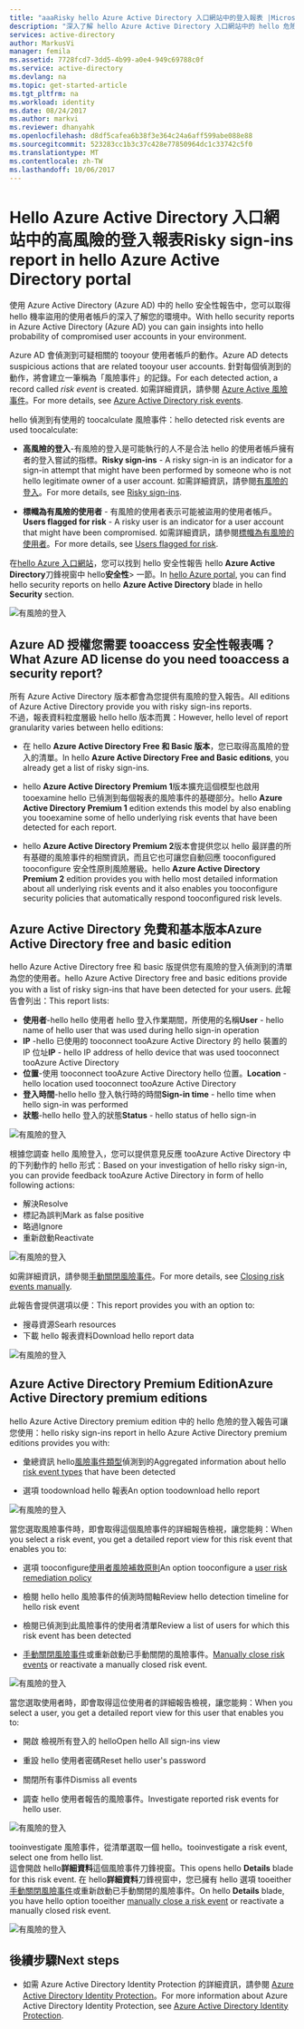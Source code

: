 ```yaml
---
title: "aaaRisky hello Azure Active Directory 入口網站中的登入報表 |Microsoft 文件"
description: "深入了解 hello Azure Active Directory 入口網站中的 hello 危險的登入報表"
services: active-directory
author: MarkusVi
manager: femila
ms.assetid: 7728fcd7-3dd5-4b99-a0e4-949c69788c0f
ms.service: active-directory
ms.devlang: na
ms.topic: get-started-article
ms.tgt_pltfrm: na
ms.workload: identity
ms.date: 08/24/2017
ms.author: markvi
ms.reviewer: dhanyahk
ms.openlocfilehash: d8df5cafea6b38f3e364c24a6aff599abe088e88
ms.sourcegitcommit: 523283cc1b3c37c428e77850964dc1c33742c5f0
ms.translationtype: MT
ms.contentlocale: zh-TW
ms.lasthandoff: 10/06/2017
---
```

# <a name="risky-sign-ins-report-in-hello-azure-active-directory-portal"></a><span data-ttu-id="2dcdb-103">Hello Azure Active Directory 入口網站中的高風險的登入報表</span><span class="sxs-lookup"><span data-stu-id="2dcdb-103">Risky sign-ins report in hello Azure Active Directory portal</span></span>

<span data-ttu-id="2dcdb-104">使用 Azure Active Directory (Azure AD) 中的 hello 安全性報告中，您可以取得 hello 機率盜用的使用者帳戶的深入了解您的環境中。</span><span class="sxs-lookup"><span data-stu-id="2dcdb-104">With hello security reports in Azure Active Directory (Azure AD) you can gain insights into hello probability of compromised user accounts in your environment.</span></span> 

<span data-ttu-id="2dcdb-105">Azure AD 會偵測到可疑相關的 tooyour 使用者帳戶的動作。</span><span class="sxs-lookup"><span data-stu-id="2dcdb-105">Azure AD detects suspicious actions that are related tooyour user accounts.</span></span> <span data-ttu-id="2dcdb-106">針對每個偵測到的動作，將會建立一筆稱為「風險事件」的記錄。</span><span class="sxs-lookup"><span data-stu-id="2dcdb-106">For each detected action, a record called *risk event* is created.</span></span> <span data-ttu-id="2dcdb-107">如需詳細資訊，請參閱 [Azure Active 風險事件](active-directory-identity-protection-risk-events.md)。</span><span class="sxs-lookup"><span data-stu-id="2dcdb-107">For more details, see [Azure Active Directory risk events](active-directory-identity-protection-risk-events.md).</span></span> 

<span data-ttu-id="2dcdb-108">hello 偵測到有使用的 toocalculate 風險事件：</span><span class="sxs-lookup"><span data-stu-id="2dcdb-108">hello detected risk events are used toocalculate:</span></span>

- <span data-ttu-id="2dcdb-109">**高風險的登入**-有風險的登入是可能執行的人不是合法 hello 的使用者帳戶擁有者的登入嘗試的指標。</span><span class="sxs-lookup"><span data-stu-id="2dcdb-109">**Risky sign-ins** - A risky sign-in is an indicator for a sign-in attempt that might have been performed by someone who is not hello legitimate owner of a user account.</span></span> <span data-ttu-id="2dcdb-110">如需詳細資訊，請參閱[有風險的登入](active-directory-identityprotection.md#risky-sign-ins)。</span><span class="sxs-lookup"><span data-stu-id="2dcdb-110">For more details, see [Risky sign-ins](active-directory-identityprotection.md#risky-sign-ins).</span></span> 

- <span data-ttu-id="2dcdb-111">**標幟為有風險的使用者** - 有風險的使用者表示可能被盜用的使用者帳戶。</span><span class="sxs-lookup"><span data-stu-id="2dcdb-111">**Users flagged for risk** - A risky user is an indicator for a user account that might have been compromised.</span></span> <span data-ttu-id="2dcdb-112">如需詳細資訊，請參閱[標幟為有風險的使用者](active-directory-identityprotection.md#users-flagged-for-risk)。</span><span class="sxs-lookup"><span data-stu-id="2dcdb-112">For more details, see [Users flagged for risk](active-directory-identityprotection.md#users-flagged-for-risk).</span></span>  

<span data-ttu-id="2dcdb-113">在[hello Azure 入口網站](https://portal.azure.com)，您可以找到 hello 安全性報告 hello **Azure Active Directory**刀鋒視窗中 hello**安全性**> 一節。</span><span class="sxs-lookup"><span data-stu-id="2dcdb-113">In [hello Azure portal](https://portal.azure.com), you can find hello security reports on hello **Azure Active Directory** blade in hello **Security** section.</span></span> 

![有風險的登入](./media/active-directory-reporting-security-risky-sign-ins/10.png)


## <a name="what-azure-ad-license-do-you-need-tooaccess-a-security-report"></a><span data-ttu-id="2dcdb-115">Azure AD 授權您需要 tooaccess 安全性報表嗎？</span><span class="sxs-lookup"><span data-stu-id="2dcdb-115">What Azure AD license do you need tooaccess a security report?</span></span>  

<span data-ttu-id="2dcdb-116">所有 Azure Active Directory 版本都會為您提供有風險的登入報告。</span><span class="sxs-lookup"><span data-stu-id="2dcdb-116">All editions of Azure Active Directory provide you with risky sign-ins reports.</span></span>  
<span data-ttu-id="2dcdb-117">不過，報表資料粒度層級 hello hello 版本而異：</span><span class="sxs-lookup"><span data-stu-id="2dcdb-117">However, hello level of report granularity varies between hello editions:</span></span> 

- <span data-ttu-id="2dcdb-118">在 hello **Azure Active Directory Free 和 Basic 版本**，您已取得高風險的登入的清單。</span><span class="sxs-lookup"><span data-stu-id="2dcdb-118">In hello **Azure Active Directory Free and Basic editions**, you already get a list of risky sign-ins.</span></span> 

- <span data-ttu-id="2dcdb-119">hello **Azure Active Directory Premium 1**版本擴充這個模型也啟用 tooexamine hello 已偵測到每個報表的風險事件的基礎部分。</span><span class="sxs-lookup"><span data-stu-id="2dcdb-119">hello **Azure Active Directory Premium 1** edition extends this model by also enabling you tooexamine some of hello underlying risk events that have been detected for each report.</span></span> 

- <span data-ttu-id="2dcdb-120">hello **Azure Active Directory Premium 2**版本會提供您以 hello 最詳盡的所有基礎的風險事件的相關資訊，而且它也可讓您自動回應 tooconfigured tooconfigure 安全性原則風險層級。</span><span class="sxs-lookup"><span data-stu-id="2dcdb-120">hello **Azure Active Directory Premium 2** edition provides you with hello most detailed information about all underlying risk events and it also enables you tooconfigure security policies that automatically respond tooconfigured risk levels.</span></span>



## <a name="azure-active-directory-free-and-basic-edition"></a><span data-ttu-id="2dcdb-121">Azure Active Directory 免費和基本版本</span><span class="sxs-lookup"><span data-stu-id="2dcdb-121">Azure Active Directory free and basic edition</span></span>

<span data-ttu-id="2dcdb-122">hello Azure Active Directory free 和 basic 版提供您有風險的登入偵測到的清單為您的使用者。</span><span class="sxs-lookup"><span data-stu-id="2dcdb-122">hello Azure Active Directory free and basic editions provide you with a list of risky sign-ins that have been detected for your users.</span></span> <span data-ttu-id="2dcdb-123">此報告會列出：</span><span class="sxs-lookup"><span data-stu-id="2dcdb-123">This report lists:</span></span>

- <span data-ttu-id="2dcdb-124">**使用者**-hello hello 使用者 hello 登入作業期間，所使用的名稱</span><span class="sxs-lookup"><span data-stu-id="2dcdb-124">**User** - hello name of hello user that was used during hello sign-in operation</span></span>
- <span data-ttu-id="2dcdb-125">**IP** -hello 已使用的 tooconnect tooAzure Active Directory 的 hello 裝置的 IP 位址</span><span class="sxs-lookup"><span data-stu-id="2dcdb-125">**IP** - hello IP address of hello device that was used tooconnect tooAzure Active Directory</span></span>
- <span data-ttu-id="2dcdb-126">**位置**-使用 tooconnect tooAzure Active Directory hello 位置。</span><span class="sxs-lookup"><span data-stu-id="2dcdb-126">**Location** - hello location used tooconnect tooAzure Active Directory</span></span>
- <span data-ttu-id="2dcdb-127">**登入時間**-hello hello 登入執行時的時間</span><span class="sxs-lookup"><span data-stu-id="2dcdb-127">**Sign-in time** - hello time when hello sign-in was performed</span></span>
- <span data-ttu-id="2dcdb-128">**狀態**-hello hello 登入的狀態</span><span class="sxs-lookup"><span data-stu-id="2dcdb-128">**Status** - hello status of hello sign-in</span></span>


![有風險的登入](./media/active-directory-reporting-security-risky-sign-ins/01.png)

<span data-ttu-id="2dcdb-130">根據您調查 hello 風險登入，您可以提供意見反應 tooAzure Active Directory 中的下列動作的 hello 形式：</span><span class="sxs-lookup"><span data-stu-id="2dcdb-130">Based on your investigation of hello risky sign-in, you can provide feedback tooAzure Active Directory in form of hello following actions:</span></span>

- <span data-ttu-id="2dcdb-131">解決</span><span class="sxs-lookup"><span data-stu-id="2dcdb-131">Resolve</span></span>
- <span data-ttu-id="2dcdb-132">標記為誤判</span><span class="sxs-lookup"><span data-stu-id="2dcdb-132">Mark as false positive</span></span>
- <span data-ttu-id="2dcdb-133">略過</span><span class="sxs-lookup"><span data-stu-id="2dcdb-133">Ignore</span></span>
- <span data-ttu-id="2dcdb-134">重新啟動</span><span class="sxs-lookup"><span data-stu-id="2dcdb-134">Reactivate</span></span>

![有風險的登入](./media/active-directory-reporting-security-risky-sign-ins/21.png)

<span data-ttu-id="2dcdb-136">如需詳細資訊，請參閱[手動關閉風險事件](active-directory-identityprotection.md#closing-risk-events-manually)。</span><span class="sxs-lookup"><span data-stu-id="2dcdb-136">For more details, see [Closing risk events manually](active-directory-identityprotection.md#closing-risk-events-manually).</span></span>

<span data-ttu-id="2dcdb-137">此報告會提供選項以便：</span><span class="sxs-lookup"><span data-stu-id="2dcdb-137">This report provides you with an option to:</span></span>

- <span data-ttu-id="2dcdb-138">搜尋資源</span><span class="sxs-lookup"><span data-stu-id="2dcdb-138">Searh resources</span></span>
- <span data-ttu-id="2dcdb-139">下載 hello 報表資料</span><span class="sxs-lookup"><span data-stu-id="2dcdb-139">Download hello report data</span></span>


![有風險的登入](./media/active-directory-reporting-security-risky-sign-ins/93.png)


## <a name="azure-active-directory-premium-editions"></a><span data-ttu-id="2dcdb-141">Azure Active Directory Premium Edition</span><span class="sxs-lookup"><span data-stu-id="2dcdb-141">Azure Active Directory premium editions</span></span>

<span data-ttu-id="2dcdb-142">hello Azure Active Directory premium edition 中的 hello 危險的登入報告可讓您使用：</span><span class="sxs-lookup"><span data-stu-id="2dcdb-142">hello risky sign-ins report in hello Azure Active Directory premium editions provides you with:</span></span>

- <span data-ttu-id="2dcdb-143">彙總資訊 hello[風險事件類型](active-directory-identity-protection-risk-events.md)偵測到的</span><span class="sxs-lookup"><span data-stu-id="2dcdb-143">Aggregated information about hello [risk event types](active-directory-identity-protection-risk-events.md) that have been detected</span></span>

- <span data-ttu-id="2dcdb-144">選項 toodownload hello 報表</span><span class="sxs-lookup"><span data-stu-id="2dcdb-144">An option toodownload hello report</span></span>


![有風險的登入](./media/active-directory-reporting-security-risky-sign-ins/456.png)


<span data-ttu-id="2dcdb-146">當您選取風險事件時，即會取得這個風險事件的詳細報告檢視，讓您能夠：</span><span class="sxs-lookup"><span data-stu-id="2dcdb-146">When you select a risk event, you get a detailed report view for this risk event that enables you to:</span></span>

- <span data-ttu-id="2dcdb-147">選項 tooconfigure[使用者風險補救原則](active-directory-identityprotection.md#user-risk-security-policy)</span><span class="sxs-lookup"><span data-stu-id="2dcdb-147">An option tooconfigure a [user risk remediation policy](active-directory-identityprotection.md#user-risk-security-policy)</span></span>  

- <span data-ttu-id="2dcdb-148">檢閱 hello hello 風險事件的偵測時間軸</span><span class="sxs-lookup"><span data-stu-id="2dcdb-148">Review hello detection timeline for hello risk event</span></span>  

- <span data-ttu-id="2dcdb-149">檢閱已偵測到此風險事件的使用者清單</span><span class="sxs-lookup"><span data-stu-id="2dcdb-149">Review a list of users for which this risk event has been detected</span></span>

- <span data-ttu-id="2dcdb-150">[手動關閉風險事件](active-directory-identityprotection.md#closing-risk-events-manually)或重新啟動已手動關閉的風險事件。</span><span class="sxs-lookup"><span data-stu-id="2dcdb-150">[Manually close risk events](active-directory-identityprotection.md#closing-risk-events-manually) or reactivate a manually closed risk event.</span></span> 


![有風險的登入](./media/active-directory-reporting-security-risky-sign-ins/457.png)

<span data-ttu-id="2dcdb-152">當您選取使用者時，即會取得這位使用者的詳細報告檢視，讓您能夠：</span><span class="sxs-lookup"><span data-stu-id="2dcdb-152">When you select a user, you get a detailed report view for this user that enables you to:</span></span>

- <span data-ttu-id="2dcdb-153">開啟 檢視所有登入的 hello</span><span class="sxs-lookup"><span data-stu-id="2dcdb-153">Open hello All sign-ins view</span></span>

- <span data-ttu-id="2dcdb-154">重設 hello 使用者密碼</span><span class="sxs-lookup"><span data-stu-id="2dcdb-154">Reset hello user's password</span></span>

- <span data-ttu-id="2dcdb-155">關閉所有事件</span><span class="sxs-lookup"><span data-stu-id="2dcdb-155">Dismiss all events</span></span>

- <span data-ttu-id="2dcdb-156">調查 hello 使用者報告的風險事件。</span><span class="sxs-lookup"><span data-stu-id="2dcdb-156">Investigate reported risk events for hello user.</span></span> 


![有風險的登入](./media/active-directory-reporting-security-risky-sign-ins/324.png)


<span data-ttu-id="2dcdb-158">tooinvestigate 風險事件，從清單選取一個 hello。</span><span class="sxs-lookup"><span data-stu-id="2dcdb-158">tooinvestigate a risk event, select one from hello list.</span></span>  
<span data-ttu-id="2dcdb-159">這會開啟 hello**詳細資料**這個風險事件刀鋒視窗。</span><span class="sxs-lookup"><span data-stu-id="2dcdb-159">This opens hello **Details** blade for this risk event.</span></span> <span data-ttu-id="2dcdb-160">在 hello**詳細資料**刀鋒視窗中，您已擁有 hello 選項 tooeither[手動關閉風險事件](active-directory-identityprotection.md#closing-risk-events-manually)或重新啟動已手動關閉的風險事件。</span><span class="sxs-lookup"><span data-stu-id="2dcdb-160">On hello **Details** blade, you have hello option tooeither [manually close a risk event](active-directory-identityprotection.md#closing-risk-events-manually) or reactivate a manually closed risk event.</span></span> 


![有風險的登入](./media/active-directory-reporting-security-risky-sign-ins/325.png)





## <a name="next-steps"></a><span data-ttu-id="2dcdb-162">後續步驟</span><span class="sxs-lookup"><span data-stu-id="2dcdb-162">Next steps</span></span>

- <span data-ttu-id="2dcdb-163">如需 Azure Active Directory Identity Protection 的詳細資訊，請參閱 [Azure Active Directory Identity Protection](active-directory-identityprotection.md)。</span><span class="sxs-lookup"><span data-stu-id="2dcdb-163">For more information about Azure Active Directory Identity Protection, see [Azure Active Directory Identity Protection](active-directory-identityprotection.md).</span></span>

